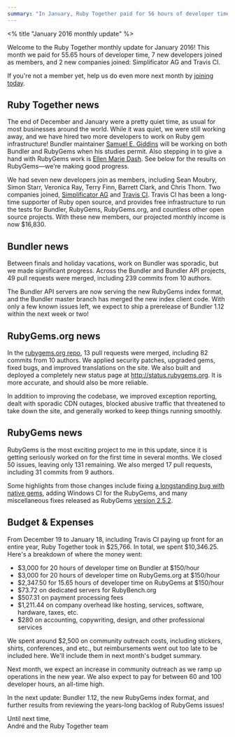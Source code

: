 ```yaml
---
summary: "In January, Ruby Together paid for 56 hours of developer time, released RubyGems 2.5.2, hired two more developers, and gained 9 new members."
---
```

<% title "January 2016 monthly update" %>

Welcome to the Ruby Together monthly update for January 2016! This month we paid for 55.65 hours of developer time, 7 new developers joined as members, and 2 new companies joined: Simplificator AG and Travis CI.

If you're not a member yet, help us do even more next month by [joining today](https://rubytogether.org/join).

## Ruby Together news

The end of December and January were a pretty quiet time, as usual for most businesses around the world. While it was quiet, we were still working away, and we have hired two more developers to work on Ruby gem infrastructure! Bundler maintainer [Samuel E. Giddins](https://twitter.com/segiddins) will be working on both Bundler and RubyGems when his studies permit. Also stepping in to give a hand with RubyGems work is [Ellen Marie Dash](http://twitter.com/duckinator). See below for the results on RubyGems—we're making good progress.

We had seven new developers join as members, including Sean Moubry, Simon Starr, Veronica Ray, Terry Finn, Barrett Clark, and Chris Thorn. Two companies joined, [Simplificator AG](http://www.simplificator.com/en) and [Travis CI](https://travis-ci.com). Travis CI has been a long-time supporter of Ruby open source, and provides free infrastructure to run the tests for Bundler, RubyGems, RubyGems.org, and countless other open source projects. With these new members, our projected monthly income is now $16,830.

## Bundler news

Between finals and holiday vacations, work on Bundler was sporadic, but we made significant progress. Across the Bundler and Bundler API projects, 49 pull requests were merged, including 239 commits from 10 authors.

The Bundler API servers are now serving the new RubyGems index format, and the Bundler master branch has merged the new index client code. With only a few known issues left, we expect to ship a prerelease of Bundler 1.12 within the next week or two!

## RubyGems.org news

In the [rubygems.org repo](https://github.com/rubygems/rubygems.org/), 13 pull requests were merged, including 82 commits from 10 authors. We applied security patches, upgraded gems, fixed bugs, and improved translations on the site. We also built and deployed a completely new status page at http://status.rubygems.org. It is more accurate, and should also be more reliable.

In addition to improving the codebase, we improved exception reporting, dealt with sporadic CDN outages, blocked abusive traffic that threatened to take down the site, and generally worked to keep things running smoothly.

## RubyGems news

RubyGems is the most exciting project to me in this update, since it is getting seriously worked on for the first time in several months. We closed 50 issues, leaving only 131 remaining. We also merged 17 pull requests, including 31 commits from 9 authors.

Some highlights from those changes include fixing [a longstanding bug with native gems](https://github.com/rubygems/rubygems/issues/977), adding Windows CI for the RubyGems, and many miscellaneous fixes released as RubyGems [version 2.5.2](https://github.com/rubygems/rubygems/blob/master/History.txt#L3).

## Budget & Expenses

From December 19 to January 18, including Travis CI paying up front for an entire year, Ruby Together took in $25,766. In total, we spent $10,346.25. Here's a breakdown of where the money went:

  - $3,000 for 20 hours of developer time on Bundler at $150/hour
  - $3,000 for 20 hours of developer time on RubyGems.org at $150/hour
  - $2,347.50 for 15.65 hours of developer time on RubyGems at $150/hour
  - $73.72 on dedicated servers for RubyBench.org
  - $507.31 on payment processing fees
  - $1,211.44 on company overhead like hosting, services, software, hardware, taxes, etc.
  - $280 on accounting, copywriting, design, and other professional services

We spent around $2,500 on community outreach costs, including stickers, shirts, conferences, and etc., but reimbursements went out too late to be included here. We'll include them in next month's budget summary.

Next month, we expect an increase in community outreach as we ramp up operations in the new year. We also expect to pay for between 60 and 100 developer hours, an all-time high.

In the next update: Bundler 1.12, the new RubyGems index format, and further results from reviewing the years-long backlog of RubyGems issues!

Until next time,<br>
André and the Ruby Together team
